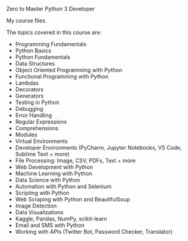 Zero to Master Python 3 Developer

My course files.

The topics covered in this course are:
- Programming Fundamentals
- Python Basics
- Python Fundamentals
- Data Structures
- Object Oriented Programming with Python
- Functional Programming with Python
- Lambdas
- Decorators
- Generators
- Testing in Python
- Debugging
- Error Handling
- Regular Expressions
- Comprehensions
- Modules
- Virtual Environments
- Developer Environments (PyCharm, Jupyter Notebooks, VS Code, Sublime Text + more)
- File Processing: Image, CSV, PDFs, Text + more
- Web Development with Python
- Machine Learning with Python
- Data Science with Python
- Automation with Python and Selenium
- Scripting with Python
- Web Scraping with Python and BeautifulSoup
- Image Detection
- Data Visualizations
- Kaggle, Pandas, NumPy, scikit-learn
- Email and SMS with Python
- Working with APIs (Twitter Bot, Password Checker, Translator)
